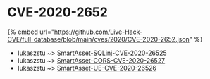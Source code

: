 # CVE-2020-2652
{% embed url="https://github.com/Live-Hack-CVE/full_database/blob/main/cves/2020/CVE-2020-2652.json" %}

* lukaszstu ~> [SmartAsset-SQLinj-CVE-2020-26525](https://www.alice-snow.ru/2020/database/cve-2020-2652/smartasset-sqlinj-cve-2020-26525-lukaszstu)
* lukaszstu ~> [SmartAsset-CORS-CVE-2020-26527](https://www.alice-snow.ru/2020/database/cve-2020-2652/smartasset-cors-cve-2020-26527-lukaszstu)
* lukaszstu ~> [SmartAsset-UE-CVE-2020-26526](https://www.alice-snow.ru/2020/database/cve-2020-2652/smartasset-ue-cve-2020-26526-lukaszstu)